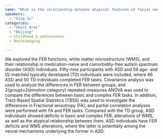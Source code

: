```yaml
---
name: "What is the relationship between atypical features of facial emotion recognition function and white matter microstructure alterations in autism?"
speakers:
  - "Xing Su"
categories:
  - "Short Oral"
  - "Beijing"
  - Childhood & adolescence
  - Neuroimaging

---
```


We explored the FER functions, white matter microstructure (WMS), and their relationship in medication-naïve and comorbidity-free autism spectrum disorder (ASD) individuals. Fifty-nine participants with ASD and 59 age- and IQ-matched typically developed (TD) individuals were included, where 46 ASD and 50 TD individuals completed FER tasks. Covariance analysis was used to analyze the differences in FER between groups, and 2(group)×2(emotion category) repeated-measures ANOVA was used to compare the differences between basic and complex FER tasks. In addition, Tract-Based Spatial Statistics (TBSS) was used to investigate the differences in Fractional anisotropy (FA), and partial correlation analyses were performed with FA and FER tasks. Compared with the TD group, ASD individuals showed deficits in basic and complex FER, alterations of WMS, as well as the atypical relationship between them. ASD individuals have FER deficits and WMS alterations, where the latter is potentially among the neural mechanisms underlying the former in ASD.
